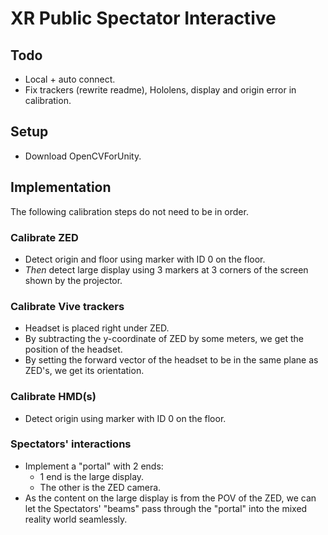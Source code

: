 # XR Public Spectator Interactive

## Todo

- Local + auto connect.
- Fix trackers (rewrite readme), Hololens, display and origin error in calibration.

## Setup

- Download OpenCVForUnity.

## Implementation

The following calibration steps do not need to be in order.

### Calibrate ZED

- Detect origin and floor using marker with ID 0 on the floor.
- _Then_ detect large display using 3 markers at 3 corners of the screen shown by the projector.

### Calibrate Vive trackers

- Headset is placed right under ZED.
- By subtracting the y-coordinate of ZED by some meters, we get the position of the headset.
- By setting the forward vector of the headset to be in the same plane as ZED's, we get its orientation.

### Calibrate HMD(s)

- Detect origin using marker with ID 0 on the floor.

### Spectators' interactions

- Implement a "portal" with 2 ends:
  - 1 end is the large display.
  - The other is the ZED camera.
- As the content on the large display is from the POV of the ZED, we can let the Spectators' "beams" pass through the "portal" into the mixed reality world seamlessly.
